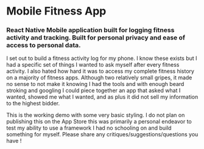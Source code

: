 # Mobile Fitness App

### React Native Mobile application built for logging fitness activity and tracking. Built for personal privacy and ease of access to personal data.


I set out to build a fitness activity log for my phone. I know these exists but I had a specific set of things I wanted to ask myself after every fitness activity. I also hated how hard it was to access my complete fitness history on a majority of fitness apps. Although two relatively small gripes, it made no sense to not make it knowing I had the tools and with enough beard stroking and googling I could piece together an app that asked what I wanted, showed me what I wanted, and as plus it did not sell my information to the highest bidder. 

This is the working demo with some very basic styling. I do not plan on publishing this on the App Store this was primarily a personal endeavor to test my ability to use a framework I had no schooling on and build something for myself. Please share any critiques/suggestions/questions you have ! 
